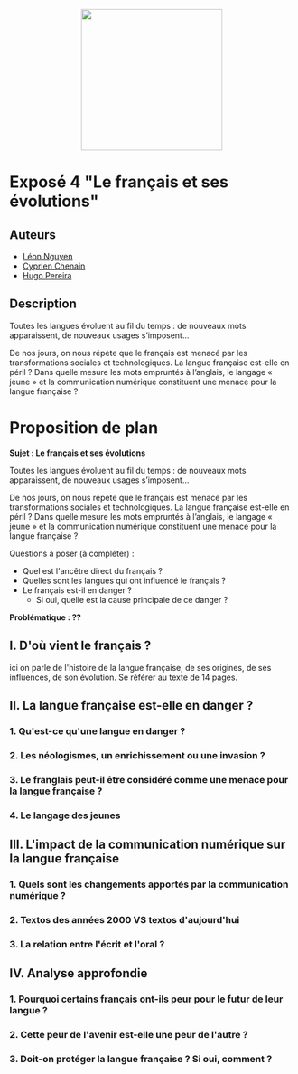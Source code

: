 <p align="center">
    <img src='https://upload.wikimedia.org/wikipedia/fr/thumb/4/45/Logo_UTC_2018.svg/2560px-Logo_UTC_2018.svg.png' width='250' >
</p>

# Exposé 4 "Le français et ses évolutions"

## Auteurs
- [Léon Nguyen](mailto:leon.nguyen@etu.utc.fr)
- [Cyprien Chenain](mailto:cyprien.chenain@etu.utc.fr)
- [Hugo Pereira](mailto:hugo.pereira@etu.utc.fr)

## Description
Toutes les langues évoluent au fil du temps : de nouveaux mots apparaissent, de nouveaux usages s’imposent...

De nos jours, on nous répète que le français est menacé par les transformations sociales et technologiques. La langue française est-elle en péril ? Dans quelle mesure les mots empruntés à l’anglais, le langage « jeune » et la communication numérique constituent une menace pour la langue française ?

# Proposition de plan

**Sujet : Le français et ses évolutions**

Toutes les langues évoluent au fil du temps : de nouveaux mots apparaissent, de nouveaux usages s’imposent...

De nos jours, on nous répète que le français est menacé par les transformations sociales et technologiques. La langue française est-elle en péril ? Dans quelle mesure les mots empruntés à l’anglais, le langage « jeune » et la communication numérique constituent une menace pour la langue française ?

Questions à poser (à compléter) :
- Quel est l'ancêtre direct du français ?
- Quelles sont les langues qui ont influencé le français ?
- Le français est-il en danger ?
    - Si oui, quelle est la cause principale de ce danger ?

**Problématique : ⁇**

## I. D'où vient le français ?
ici on parle de l'histoire de la langue française, de ses origines, de ses influences, de son évolution. Se référer au texte de 14 pages.

## II. La langue française est-elle en danger ?

### 1. Qu'est-ce qu'une langue en danger ?

### 2. Les néologismes, un enrichissement ou une invasion ?

### 3. Le franglais peut-il être considéré comme une menace pour la langue française ?

### 4. Le langage des jeunes

## III. L'impact de la communication numérique sur la langue française

### 1. Quels sont les changements apportés par la communication numérique ?

### 2. Textos des années 2000 VS textos d'aujourd'hui

### 3. La relation entre l'écrit et l'oral ?

## IV. Analyse approfondie

### 1. Pourquoi certains français ont-ils peur pour le futur de leur langue ?

### 2. Cette peur de l'avenir est-elle une peur de l'autre ?

### 3. Doit-on protéger la langue française ? Si oui, comment ?

